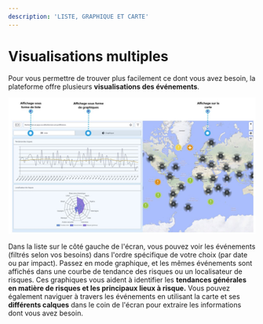 ```yaml
---
description: 'LISTE, GRAPHIQUE ET CARTE'
---
```


# Visualisations multiples

Pour vous permettre de trouver plus facilement ce dont vous avez besoin, la plateforme offre plusieurs **visualisations des événements**.

![](../.gitbook/assets/global-events-multiple-views.JPG)

Dans la liste sur le côté gauche de l'écran, vous pouvez voir les événements \(filtrés selon vos besoins\) dans l'ordre spécifique de votre choix \(par date ou par impact\). Passez en mode graphique, et les mêmes événements sont affichés dans une courbe de tendance des risques ou un localisateur de risques. Ces graphiques vous aident à identifier les **tendances générales en matière de risques et les principaux lieux à risque.** Vous pouvez également naviguer à travers les événements en utilisant la carte et ses **différents calques** dans le coin de l'écran pour extraire les informations dont vous avez besoin.

